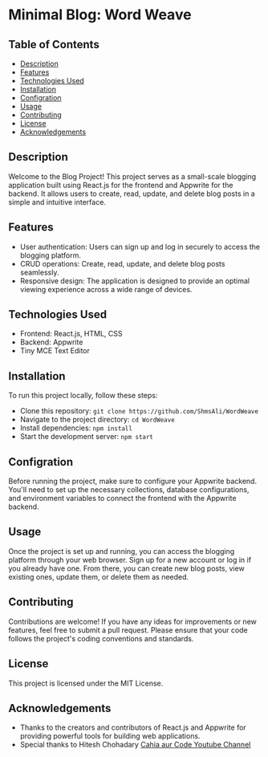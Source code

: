 # Minimal Blog: Word Weave

## Table of Contents
- [Description](#description)
- [Features](#features)
- [Technologies Used](#technologies-used)
- [Installation](#installation)
- [Configration](#configration)
- [Usage](#usage)
- [Contributing](#contributing)
- [License](#license)
- [Acknowledgements](#acknowledgements)

## Description
Welcome to the Blog Project! This project serves as a small-scale blogging application built using React.js for the frontend and Appwrite for the backend. It allows users to create, read, update, and delete blog posts in a simple and intuitive interface.

## Features
- User authentication: Users can sign up and log in securely to access the blogging platform.
- CRUD operations: Create, read, update, and delete blog posts seamlessly.
- Responsive design: The application is designed to provide an optimal viewing experience across a wide range of devices.

## Technologies Used
- Frontend: React.js, HTML, CSS
- Backend: Appwrite
- Tiny MCE Text Editor

## Installation
To run this project locally, follow these steps:

- Clone this repository: `git clone https://github.com/ShmsAli/WordWeave`
- Navigate to the project directory: `cd WordWeave`
- Install dependencies: `npm install`
- Start the development server: `npm start`

## Configration
Before running the project, make sure to configure your Appwrite backend. You'll need to set up the necessary collections, database configurations, and environment variables to connect the frontend with the Appwrite backend.

## Usage
Once the project is set up and running, you can access the blogging platform through your web browser. Sign up for a new account or log in if you already have one. From there, you can create new blog posts, view existing ones, update them, or delete them as needed.

## Contributing
Contributions are welcome! If you have any ideas for improvements or new features, feel free to submit a pull request. Please ensure that your code follows the project's coding conventions and standards.

## License
This project is licensed under the MIT License.

## Acknowledgements
- Thanks to the creators and contributors of React.js and Appwrite for providing powerful tools for building web applications.
- Special thanks to Hitesh Chohadary [Cahia aur Code Youtube Channel](https://www.youtube.com/@chaiaurcode)